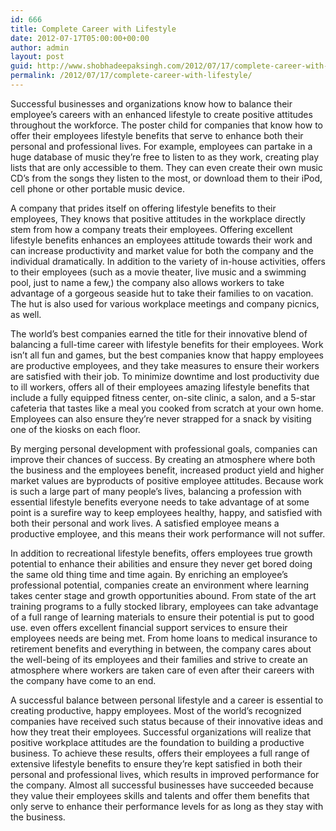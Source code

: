 ```yaml
---
id: 666
title: Complete Career with Lifestyle
date: 2012-07-17T05:00:00+00:00
author: admin
layout: post
guid: http://www.shobhadeepaksingh.com/2012/07/17/complete-career-with-lifestyle/
permalink: /2012/07/17/complete-career-with-lifestyle/
---
```

Successful businesses and organizations know how to balance their employee’s careers with an enhanced lifestyle to create positive attitudes throughout the workforce. The poster child for companies that know how to offer their employees lifestyle benefits that serve to enhance both their personal and professional lives. For example, employees can partake in a huge database of music they’re free to listen to as they work, creating play lists that are only accessible to them. They can even create their own music CD’s from the songs they listen to the most, or download them to their iPod, cell phone or other portable music device.

A company that prides itself on offering lifestyle benefits to their employees, They knows that positive attitudes in the workplace directly stem from how a company treats their employees. Offering excellent lifestyle benefits enhances an employees attitude towards their work and can increase productivity and market value for both the company and the individual dramatically. In addition to the variety of in-house activities, offers to their employees (such as a movie theater, live music and a swimming pool, just to name a few,) the company also allows workers to take advantage of a gorgeous seaside hut to take their families to on vacation. The hut is also used for various workplace meetings and company picnics, as well.

The world’s best companies earned the title for their innovative blend of balancing a full-time career with lifestyle benefits for their employees. Work isn’t all fun and games, but the best companies know that happy employees are productive employees, and they take measures to ensure their workers are satisfied with their job. To minimize downtime and lost productivity due to ill workers, offers all of their employees amazing lifestyle benefits that include a fully equipped fitness center, on-site clinic, a salon, and a 5-star cafeteria that tastes like a meal you cooked from scratch at your own home. Employees can also ensure they’re never strapped for a snack by visiting one of the kiosks on each floor.

By merging personal development with professional goals, companies can improve their chances of success. By creating an atmosphere where both the business and the employees benefit, increased product yield and higher market values are byproducts of positive employee attitudes. Because work is such a large part of many people’s lives, balancing a profession with essential lifestyle benefits everyone needs to take advantage of at some point is a surefire way to keep employees healthy, happy, and satisfied with both their personal and work lives. A satisfied employee means a productive employee, and this means their work performance will not suffer.

In addition to recreational lifestyle benefits, offers employees true growth potential to enhance their abilities and ensure they never get bored doing the same old thing time and time again. By enriching an employee’s professional potential, companies create an environment where learning takes center stage and growth opportunities abound. From state of the art training programs to a fully stocked library, employees can take advantage of a full range of learning materials to ensure their potential is put to good use. even offers excellent financial support services to ensure their employees needs are being met. From home loans to medical insurance to retirement benefits and everything in between, the company cares about the well-being of its employees and their families and strive to create an atmosphere where workers are taken care of even after their careers with the company have come to an end.

A successful balance between personal lifestyle and a career is essential to creating productive, happy employees. Most of the world’s recognized companies have received such status because of their innovative ideas and how they treat their employees. Successful organizations will realize that positive workplace attitudes are the foundation to building a productive business. To achieve these results, offers their employees a full range of extensive lifestyle benefits to ensure they’re kept satisfied in both their personal and professional lives, which results in improved performance for the company. Almost all successful businesses have succeeded because they value their employees skills and talents and offer them benefits that only serve to enhance their performance levels for as long as they stay with the business.